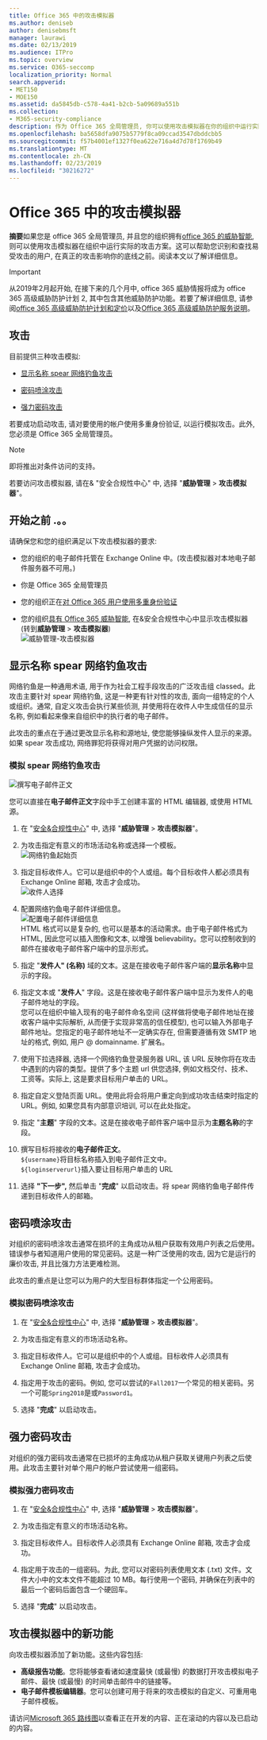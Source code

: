 ```yaml
---
title: Office 365 中的攻击模拟器
ms.author: deniseb
author: denisebmsft
manager: laurawi
ms.date: 02/13/2019
ms.audience: ITPro
ms.topic: overview
ms.service: O365-seccomp
localization_priority: Normal
search.appverid:
- MET150
- MOE150
ms.assetid: da5845db-c578-4a41-b2cb-5a09689a551b
ms.collection:
- M365-security-compliance
description: 作为 Office 365 全局管理员, 你可以使用攻击模拟器在你的组织中运行实际的攻击方案。这可帮助你在真正的攻击击中你的业务之前识别和查找易受攻击的用户。
ms.openlocfilehash: ba5658dfa9075b5779f8ca09ccad3547dbddcbb5
ms.sourcegitcommit: f57b4001ef1327f0ea622e716a4d7d78f1769b49
ms.translationtype: MT
ms.contentlocale: zh-CN
ms.lasthandoff: 02/23/2019
ms.locfileid: "30216272"
---
```

# <a name="attack-simulator-in-office-365"></a>Office 365 中的攻击模拟器

**摘要**如果您是 office 365 全局管理员, 并且您的组织拥有[office 365 的威胁智能](office-365-ti.md), 则可以使用攻击模拟器在组织中运行实际的攻击方案。这可以帮助您识别和查找易受攻击的用户, 在真正的攻击影响你的底线之前。阅读本文以了解详细信息。

> [!IMPORTANT]
> 从2019年2月起开始, 在接下来的几个月中, office 365 威胁情报将成为 office 365 高级威胁防护计划 2, 其中包含其他威胁防护功能。若要了解详细信息, 请参阅[office 365 高级威胁防护计划和定价](https://products.office.com/exchange/advance-threat-protection)以及[Office 365 高级威胁防护服务说明](https://docs.microsoft.com/office365/servicedescriptions/office-365-advanced-threat-protection-service-description)。
  
## <a name="the-attacks"></a>攻击

目前提供三种攻击模拟:
  
- [显示名称 spear 网络钓鱼攻击](attack-simulator.md#spearphish)
    
- [密码喷涂攻击](attack-simulator.md#passwordspray)
    
- [强力密码攻击](attack-simulator.md#bruteforce)
    
若要成功启动攻击, 请对要使用的帐户使用多重身份验证, 以运行模拟攻击。此外, 您必须是 Office 365 全局管理员。
  
> [!NOTE]
> 即将推出对条件访问的支持。 
  
若要访问攻击模拟器, 请在&amp; "安全合规性中心" 中, 选择 "**威胁管理** \> **攻击模拟器**"。
  
## <a name="before-you-begin"></a>开始之前 .。。

请确保您和您的组织满足以下攻击模拟器的要求:
      
- 您的组织的电子邮件托管在 Exchange Online 中。(攻击模拟器对本地电子邮件服务器不可用。)
    
- 你是 Office 365 全局管理员
    
- 您的组织正在[对 Office 365 用户使用多重身份验证](https://docs.microsoft.com/office365/admin/security-and-compliance/set-up-multi-factor-authentication?view=o365-worldwide)
 
- 您的组织[具有 Office 365 威胁智能](office-365-ti.md), 在&amp;安全合规性中心中显示攻击模拟器 (转到**威胁管理** \> **攻击模拟器**)<br/>![威胁管理-攻击模拟器](media/ThreatMgmt-AttackSimulator.png)

    
## <a name="display-name-spear-phishing-attack"></a>显示名称 spear 网络钓鱼攻击

网络钓鱼是一种通用术语, 用于作为社会工程手段攻击的广泛攻击组 classed。此攻击主要针对 spear 网络钓鱼, 这是一种更有针对性的攻击, 面向一组特定的个人或组织。通常, 自定义攻击会执行某些侦测, 并使用将在收件人中生成信任的显示名称, 例如看起来像来自组织中的执行者的电子邮件。
  
此攻击的重点在于通过更改显示名称和源地址, 使您能够操纵发件人显示的来源。如果 spear 攻击成功, 网络罪犯将获得对用户凭据的访问权限。
  
### <a name="to-simulate-a-spear-phishing-attack"></a>模拟 spear 网络钓鱼攻击

![撰写电子邮件正文](media/9bd65af4-1f9d-45c1-8c06-796d7ccfd425.jpg)
  
您可以直接在**电子邮件正文**字段中手工创建丰富的 HTML 编辑器, 或使用 HTML 源。
  
1. 在 "[安全&amp;合规性中心](https://protection.office.com)" 中, 选择 "**威胁管理** \> **攻击模拟器**"。
    
2. 为攻击指定有意义的市场活动名称或选择一个模板。 <br/>![网络钓鱼起始页](media/5e93b3cc-5981-462f-8b45-bdf85d97f1b8.jpg)
  
3. 指定目标收件人。它可以是组织中的个人或组。每个目标收件人都必须具有 Exchange Online 邮箱, 攻击才会成功。 <br/>![收件人选择](media/faf8c2e0-6175-4cd7-8265-0c8e727f4d0f.jpg)
  
4. 配置网络钓鱼电子邮件详细信息。 <br/>![配置电子邮件详细信息](media/f043608f-f8ce-4aae-be28-86e8ecc524a9.jpg)<br/>HTML 格式可以是复杂的, 也可以是基本的活动需求。由于电子邮件格式为 HTML, 因此您可以插入图像和文本, 以增强 believability。您可以控制收到的邮件在接收电子邮件客户端中的显示形式。
    
5. 指定 "**发件人" (名称)** 域的文本。这是在接收电子邮件客户端的**显示名称**中显示的字段。 
    
6. 指定文本或 "**发件人**" 字段。这是在接收电子邮件客户端中显示为发件人的电子邮件地址的字段。<br/>您可以在组织中输入现有的电子邮件命名空间 (这样做将使电子邮件地址在接收客户端中实际解析, 从而便于实现非常高的信任模型), 也可以输入外部电子邮件地址。您指定的电子邮件地址不一定确实存在, 但需要遵循有效 SMTP 地址的格式, 例如, 用户 @ domainname. 扩展名。 
  
7. 使用下拉选择器, 选择一个网络钓鱼登录服务器 URL, 该 URL 反映你将在攻击中遇到的内容的类型。提供了多个主题 url 供您选择, 例如文档交付、技术、工资等。实际上, 这是要求目标用户单击的 URL。
    
8. 指定自定义登陆页面 URL。使用此将会将用户重定向到成功攻击结束时指定的 URL。例如, 如果您具有内部意识培训, 可以在此处指定。
    
9. 指定 "**主题**" 字段的文本。这是在接收电子邮件客户端中显示为**主题名称**的字段。 
    
10. 撰写目标将接收的**电子邮件正文**。 <br/>`${username}`将目标名称插入到电子邮件正文中。 <br/>`${loginserverurl}`插入要让目标用户单击的 URL 
    
11. 选择 **"下一步",** 然后单击 "**完成**" 以启动攻击。将 spear 网络钓鱼电子邮件传递到目标收件人的邮箱。 
    
## <a name="password-spray-attack"></a>密码喷涂攻击

对组织的密码喷涂攻击通常在损坏的主角成功从租户获取有效用户列表之后使用。错误参与者知道用户使用的常见密码。这是一种广泛使用的攻击, 因为它是运行的廉价攻击, 并且比强力方法更难检测。
  
此攻击的重点是让您可以为用户的大型目标群体指定一个公用密码。
  
### <a name="to-simulate-a-password-spray-attack"></a>模拟密码喷涂攻击

1. 在 "[安全&amp;合规性中心](https://protection.office.com)" 中, 选择 "**威胁管理** \> **攻击模拟器**"。
    
2. 为攻击指定有意义的市场活动名称。
    
3. 指定目标收件人。它可以是组织中的个人或组。目标收件人必须具有 Exchange Online 邮箱, 攻击才会成功。
    
4. 指定用于攻击的密码。例如, 您可以尝试的`Fall2017`一个常见的相关密码。另一个可能`Spring2018`是或`Password1`。
    
5. 选择 "**完成**" 以启动攻击。 
    
## <a name="brute-force-password-attack"></a>强力密码攻击

对组织的强力密码攻击通常在已损坏的主角成功从租户获取关键用户列表之后使用。此攻击主要针对单个用户的帐户尝试使用一组密码。
  
### <a name="to-simulate-a-brute-force-password-attack"></a>模拟强力密码攻击

1. 在 "[安全&amp;合规性中心](https://protection.office.com)" 中, 选择 "**威胁管理** \> **攻击模拟器**"。
    
2. 为攻击指定有意义的市场活动名称。
    
3. 指定目标收件人。目标收件人必须具有 Exchange Online 邮箱, 攻击才会成功。
    
4. 指定用于攻击的一组密码。为此, 您可以对密码列表使用文本 (.txt) 文件。文件大小中的文本文件不能超过 10 MB。每行使用一个密码, 并确保在列表中的最后一个密码后面包含一个硬回车。
    
5. 选择 "**完成**" 以启动攻击。 
    
## <a name="new-features-in-attack-simulator"></a>攻击模拟器中的新功能

向攻击模拟器添加了新功能。这些内容包括:
- **高级报告功能**。您将能够查看诸如速度最快 (或最慢) 的数据打开攻击模拟电子邮件、最快 (或最慢) 的时间单击邮件中的链接等。
- **电子邮件模板编辑器**。您可以创建可用于将来的攻击模拟的自定义、可重用电子邮件模板。

请访问[Microsoft 365 路线图](https://www.microsoft.com/microsoft-365/roadmap)以查看正在开发的内容、正在滚动的内容以及已启动的内容。



